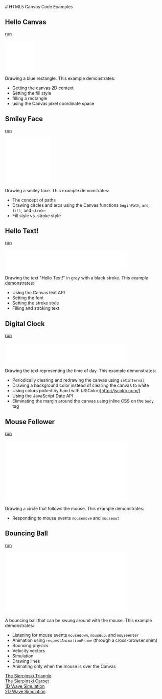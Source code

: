 <link href="markdown.css" rel="stylesheet"></link>
# HTML5 Canvas Code Examples

## Hello Canvas
[run](canvas/helloCanvas.html)
<iframe width="100" height="100" frameborder="0" scrolling="no" marginheight="0" marginwidth="0" 
        src="canvas/helloCanvas.html"></iframe>

Drawing a blue rectangle. This example demonstrates:

 * Getting the canvas 2D context
 * Setting the fill style
 * filling a rectangle
 * using the Canvas pixel coordinate space

## Smiley Face
[run](canvas/smileyFace.html)
<iframe width="150" height="150" frameborder="0" scrolling="no" marginheight="0" marginwidth="0"
        src="canvas/smileyFace.html"></iframe>

Drawing a smiley face. This example demonstrates:

 * The concept of paths
 * Drawing circles and arcs using the Canvas functions `beginPath`, `arc`, `fill`, and `stroke`
 * Fill style vs. stroke style

## Hello Text!
[run](canvas/helloText.html)
<iframe width="400" height="70" frameborder="0" scrolling="no" marginheight="0" marginwidth="0" 
        src="canvas/helloText.html"></iframe>

Drawing the text "Hello Text!" in gray with a black stroke. This example demonstrates:

 * Using the Canvas text API
 * Setting the font
 * Setting the stroke style
 * Filling and stroking text

## Digital Clock
[run](canvas/digitalClock/index.html)
<iframe width="400" height="70" frameborder="0" scrolling="no" marginheight="0" marginwidth="0" 
        src="canvas/digitalClock/index.html"></iframe>

Drawing the text representing the time of day. This example demonstrates:

 * Periodically clearing and redrawing the canvas using `setInterval`
 * Drawing a background color instead of clearing the canvas to white
 * Using colors picked by hand with (JSColor)[http://jscolor.com/]
 * Using the JavaScript Date API
 * Eliminating the margin around the canvas using inline CSS on the `body` tag

## Mouse Follower
[run](canvas/mouseFollower/index.html)
<iframe width="400" height="200" frameborder="0" scrolling="no" marginheight="0" marginwidth="0" 
        src="canvas/mouseFollower/index.html"></iframe>

Drawing a circle that follows the mouse. This example demonstrates:

 * Responding to mouse events `mousemove` and `mouseout`

## Bouncing Ball
[run](canvas/bouncingBall/index.html)
<iframe width="400" height="200" frameborder="0" scrolling="no" marginheight="0" marginwidth="0" 
        src="canvas/bouncingBall/index.html"></iframe>

A bouncing ball that can be swung around with the mouse. This example demonstrates:

 * Listening for mouse events `mousedown`, `mouseup`, and `mouseenter`
 * Animation using `requestAnimationFrame` (through a cross-browser shim)
 * Bouncing physics
 * Velocity vectors
 * Simulation
 * Drawing lines
 * Animating only when the mouse is over the Canvas

<a href="./fractals/sierpinskiTriangle/index.html">The Sierpinski Triangle</a><br>
<a href="./fractals/sierpinskiCarpet/index.html">The Sierpinski Carpet</a><br>
<a href="./cellularAutomata/waveSimulation1D/index.html">1D Wave Simulation</a><br>
<a href="./cellularAutomata/waveSimulation2D/index.html">2D Wave Simulation</a><br>
